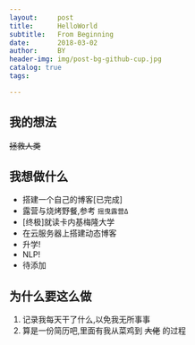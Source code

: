 ```yaml
---
layout:     post
title:      HelloWorld
subtitle:   From Beginning
date:       2018-03-02
author:     BY
header-img: img/post-bg-github-cup.jpg
catalog: true
tags:

---
```


## 我的想法

~~拯救人类~~

## 我想做什么

* 搭建一个自己的博客[已完成]
* 露营与烧烤野餐,参考 `摇曳露营Δ`
* [终极]就读卡内基梅隆大学
* 在云服务器上搭建动态博客
* 升学!
* NLP!
* 待添加

## 为什么要这么做

1. 记录我每天干了什么,以免我无所事事
2. 算是一份简历吧,里面有我从菜鸡到 ~~大佬~~ 的过程